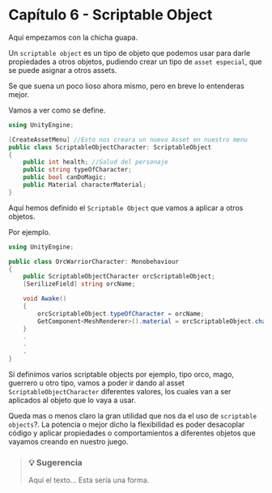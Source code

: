 # Capítulo 6 - Scriptable Object
Aquí empezamos con la chicha guapa.

Un `scriptable object` es un tipo de objeto que podemos usar para darle propiedades a otros objetos, pudiendo crear un tipo de `asset especial`, que se puede asignar a otros assets.

Se que suena un poco lioso ahora mismo, pero en breve lo entenderas mejor.

Vamos a ver como se define.

```c#
using UnityEngine;

[CreateAssetMenu] //Esto nos creara un nuevo Asset en nuestro menu
public class ScriptableObjectCharacter: ScriptableObject
{
    public int health; //Salud del personaje
    public string typeOfCharacter;
    public bool canDoMagic;
    public Material characterMaterial;
}
```

Aquí hemos definido el `Scriptable Object` que vamos a aplicar a otros objetos.

Por ejemplo.

```c#
using UnityEngine;

public class OrcWarriorCharacter: Monobehaviour
{
    public ScriptableObjectCharacter orcScriptableObject;
    [SerilizeField] string orcName;

    void Awake()
    {
        orcScriptableObject.typeOfCharacter = orcName;
        GetComponent<MeshRenderer>().material = orcScriptableObject.characterMaterial;
    }
    .
    .
    .
}
```

Si definimos varios scriptable objects por ejemplo, tipo orco, mago, guerrero u otro tipo, vamos a poder ir dando al asset `ScriptableObjectCharacter` diferentes valores, los cuales van a ser aplicados al objeto que lo vaya a usar.

Queda mas o menos claro la gran utilidad que nos da el uso de `scriptable objects`?. La potencia o mejor dicho la flexibilidad es poder desacoplar código y aplicar propiedades o comportamientos a diferentes objetos que vayamos creando en nuestro juego.

> ### 💡 Sugerencia
> Aquí el texto... Esta sería una forma.